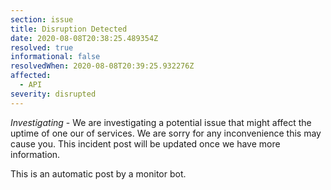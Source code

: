 ```yaml
---
section: issue
title: Disruption Detected
date: 2020-08-08T20:38:25.489354Z
resolved: true
informational: false
resolvedWhen: 2020-08-08T20:39:25.932276Z
affected:
  - API
severity: disrupted
---
```

*Investigating* - We are investigating a potential issue that might affect the uptime of one our of services. We are sorry for any inconvenience this may cause you. This incident post will be updated once we have more information.

This is an automatic post by a monitor bot.
        